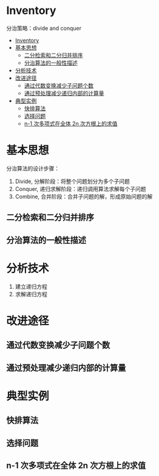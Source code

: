 # Inventory

分治策略：divide and conquer

- [Inventory](#inventory)
- [基本思想](#基本思想)
  - [二分检索和二分归并排序](#二分检索和二分归并排序)
  - [分治算法的一般性描述](#分治算法的一般性描述)
- [分析技术](#分析技术)
- [改进途径](#改进途径)
  - [通过代数变换减少子问题个数](#通过代数变换减少子问题个数)
  - [通过预处理减少递归内部的计算量](#通过预处理减少递归内部的计算量)
- [典型实例](#典型实例)
  - [快排算法](#快排算法)
  - [选择问题](#选择问题)
  - [n-1 次多项式在全体 2n 次方根上的求值](#n-1-次多项式在全体-2n-次方根上的求值)

# 基本思想

分治算法的设计步骤：

1. Divide, 分解阶段：将整个问题划分为多个子问题
2. Conquer, 递归求解阶段：递归调用算法求解每个子问题
3. Combine, 合并阶段：合并子问题的解，形成原始问题的解

## 二分检索和二分归并排序

## 分治算法的一般性描述

# 分析技术

1. 建立递归方程
2. 求解递归方程

# 改进途径

## 通过代数变换减少子问题个数

## 通过预处理减少递归内部的计算量

# 典型实例

## 快排算法

## 选择问题

## n-1 次多项式在全体 2n 次方根上的求值